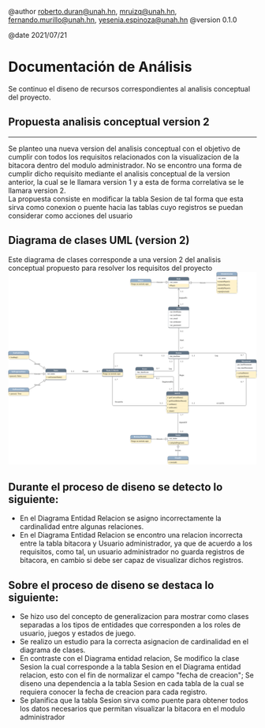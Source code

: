 @author roberto.duran@unah.hn, mruizq@unah.hn, fernando.murillo@unah.hn, yesenia.espinoza@unah.hn
@version 0.1.0

@date 2021/07/21

Documentación de Análisis
===
Se continuo el diseno de recursos correspondientes al analisis conceptual del proyecto.

Propuesta analisis conceptual version 2
----
---
Se planteo una nueva version del analisis conceptual con el objetivo de cumplir con todos los requisitos relacionados con la visualizacion de la bitacora dentro del modulo administrador. No se encontro una forma de cumplir dicho requisito mediante el analisis conceptual de la version anterior, la cual se le llamara version 1 y a esta de forma correlativa se le llamara version 2.
<br>
La propuesta consiste en modificar la tabla Sesion de tal forma que esta sirva como conexion o puente hacia las tablas cuyo registros se puedan considerar como acciones del usuario


Diagrama de clases UML (version 2)
----
Este diagrama de clases corresponde a una version 2 del analisis conceptual propuesto para resolver los requisitos del proyecto
![Version 1 del diagrama de clases](assets/1_DiagramaClases.png "Diagrama de Clases")

Durante el proceso de diseno se detecto lo siguiente:
----
- En el Diagrama Entidad Relacion se asigno incorrectamente la cardinalidad entre algunas relaciones.
- En el Diagrama Entidad Relacion se encontro una relacion incorrecta entre la tabla bitacora y Usuario administrador, ya que de acuerdo a los requisitos, como tal, un usuario administrador no guarda registros de bitacora, en cambio si debe ser capaz de visualizar dichos registros.

Sobre el proceso de diseno se destaca lo siguiente:
----
- Se hizo uso del concepto de generalizacion para mostrar como clases separadas a los tipos de entidades que corresponden a los roles de usuario, juegos y estados de juego.
- Se realizo un estudio para la correcta asignacion de cardinalidad en el diagrama de clases.
- En contraste con el Diagrama entidad relacion, Se modifico la clase Sesion la cual corresponde a la tabla Sesion en el Diagrama entidad relacion, esto con el fin de normalizar el campo "fecha de creacion"; Se diseno una dependencia a la tabla Sesion en cada tabla de la cual se requiera conocer la fecha de creacion para cada registro.
- Se planifica que la tabla Sesion sirva como puente para obtener todos los datos necesarios que permitan visualizar la bitacora en el modulo administrador

